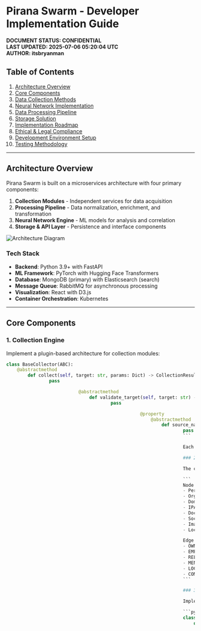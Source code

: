 
# Pirana Swarm - Developer Implementation Guide

**DOCUMENT STATUS: CONFIDENTIAL**  
**LAST UPDATED: 2025-07-06 05:20:04 UTC**  
**AUTHOR: itsbryanman**

## Table of Contents

1. [Architecture Overview](#architecture-overview)
2. [Core Components](#core-components)
3. [Data Collection Methods](#data-collection-methods)
4. [Neural Network Implementation](#neural-network-implementation)
5. [Data Processing Pipeline](#data-processing-pipeline)
6. [Storage Solution](#storage-solution)
7. [Implementation Roadmap](#implementation-roadmap)
8. [Ethical & Legal Compliance](#ethical--legal-compliance)
9. [Development Environment Setup](#development-environment-setup)
10. [Testing Methodology](#testing-methodology)

---

## Architecture Overview

Pirana Swarm is built on a microservices architecture with four primary components:

1. **Collection Modules** - Independent services for data acquisition
2. **Processing Pipeline** - Data normalization, enrichment, and transformation
3. **Neural Network Engine** - ML models for analysis and correlation
4. **Storage & API Layer** - Persistence and interface components

![Architecture Diagram](docs/assets/architecture_diagram.png)

### Tech Stack

- **Backend**: Python 3.9+ with FastAPI
- **ML Framework**: PyTorch with Hugging Face Transformers
- **Database**: MongoDB (primary) with Elasticsearch (search)
- **Message Queue**: RabbitMQ for asynchronous processing
- **Visualization**: React with D3.js
- **Container Orchestration**: Kubernetes

---

## Core Components

### 1. Collection Engine

Implement a plugin-based architecture for collection modules:

```python
class BaseCollector(ABC):
    @abstractmethod
        def collect(self, target: str, params: Dict) -> CollectionResult:
                pass

                           @abstractmethod
                               def validate_target(self, target: str) -> bool:
                                       pass

                                                  @property
                                                      @abstractmethod
                                                          def source_name(self) -> str:
                                                                  pass
                                                                  ```

                                                                  Each collector should implement rate limiting, proxy rotation, and error handling.

                                                                  ### 2. Correlation Engine

                                                                  The core differentiator - implement using a graph database with the following schema:

                                                                  ```
                                                                  Node Types:
                                                                  - Person
                                                                  - Organization
                                                                  - Domain
                                                                  - IPAddress
                                                                  - Document
                                                                  - SocialProfile
                                                                  - Image
                                                                  - Location

                                                                  Edge Types:
                                                                  - OWNS
                                                                  - EMPLOYS
                                                                  - RELATED_TO
                                                                  - MENTIONED_IN
                                                                  - LOCATED_AT
                                                                  - COMMUNICATES_WITH
                                                                  ```

                                                                  ### 3. Neural Network Engine

                                                                  Implement as a service layer that interfaces with trained models:

                                                                  ```python
                                                                  class NeuralProcessor:
                                                                      def __init__(self, model_path: str):
                                                                              self.model = self._load_model(model_path)

                                                                                         def process(self, data: Dict) -> Dict:
                                                                                                 # Process data through neural network
                                                                                                         pass
                                                                                                         ```

                                                                                                         ### 4. API Layer

                                                                                                         Implement RESTful and GraphQL interfaces with JWT authentication.

                                                                                                         ---

                                                                                                         ## Data Collection Methods

                                                                                                         ### Social Media Intelligence

                                                                                                         #### LinkedIn
                                                                                                         - **Method**: HTML parsing with Selenium
                                                                                                         - **Data Points**: Professional history, education, connections (1st level), skills, articles, company information
                                                                                                         - **Implementation**: Use profile URL patterns and search functionality with session rotation
                                                                                                         - **Rate Limiting**: Maximum 100 profiles per hour per IP, rotate between minimum 20 IPs
                                                                                                         - **Legal Note**: Implement CAPTCHA detection and honor robots.txt

                                                                                                         #### Twitter
                                                                                                         - **Method**: Academic API + HTML scraping as fallback
                                                                                                         - **Data Points**: Tweets, followers, following, media, hashtags, mentions
                                                                                                         - **Implementation**:
                                                                                                           ```python
                                                                                                             # Using tweepy with Academic API
                                                                                                               import tweepy

                                                                                                                  client = tweepy.Client(bearer_token=BEARER_TOKEN)
                                                                                                                    user = client.get_user(username="target_username")
                                                                                                                      tweets = client.get_users_tweets(user.id, max_results=100)
                                                                                                                        ```
                                                                                                                        - **Alternative**: Use Twitter web scraping if API not available
                                                                                                                        - **Rate Limiting**: API limits apply, schedule collection to avoid rate limits

                                                                                                                        #### Instagram
                                                                                                                        - **Method**: HTML parsing with requests and proxies
                                                                                                                        - **Data Points**: Posts, followers (sample), following (sample), locations, hashtags
                                                                                                                        - **Challenges**: Login walls and rate limiting
                                                                                                                        - **Implementation**: Rotate between sessions with valid cookies

                                                                                                                        #### Facebook
                                                                                                                        - **Method**: Graph API for public pages + Selenium scraping
                                                                                                                        - **Data Points**: Public posts, events, connections, photos, check-ins
                                                                                                                        - **Implementation**: Create app for Graph API access, supplement with web scraping

                                                                                                                        #### TikTok
                                                                                                                        - **Method**: Unofficial API wrappers + video download module
                                                                                                                        - **Data Points**: Videos, comments, hashtags, sounds, user stats
                                                                                                                        - **Implementation**: TikTokAPI wrapper with proxy rotation

                                                                                                                        ### Infrastructure & Digital Footprint

                                                                                                                        #### Domain Intelligence
                                                                                                                        - **APIs/Tools to Integrate**:
                                                                                                                          - SecurityTrails API
                                                                                                                            - Shodan API
                                                                                                                              - Censys API
                                                                                                                                - VirusTotal API
                                                                                                                                  - Whoxy API for WHOIS data

                                                                                                                                  #### Implementation Example:
                                                                                                                                  ```python
                                                                                                                                  async def gather_domain_intelligence(domain: str) -> Dict:
                                                                                                                                      tasks = [
                                                                                                                                              get_subdomains(domain),
                                                                                                                                                      get_ip_history(domain),
                                                                                                                                                              get_whois_data(domain),
                                                                                                                                                                      get_ssl_certificates(domain)
                                                                                                                                                                          ]
                                                                                                                                                                              results = await asyncio.gather(*tasks)
                                                                                                                                                                                  return {
                                                                                                                                                                                          "subdomains": results[0],
                                                                                                                                                                                                  "ip_history": results[1],
                                                                                                                                                                                                          "whois": results[2],
                                                                                                                                                                                                                  "ssl": results[3]
                                                                                                                                                                                                                      }
                                                                                                                                                                                                                      ```

                                                                                                                                                                                                                      #### Email Intelligence
                                                                                                                                                                                                                      - **APIs/Tools**:
                                                                                                                                                                                                                        - HaveIBeenPwned API (commercial license required)
                                                                                                                                                                                                                          - Hunter.io API
                                                                                                                                                                                                                            - Custom email permutation generator
                                                                                                                                                                                                                              - Email verification service

                                                                                                                                                                                                                              #### Phone Intelligence
                                                                                                                                                                                                                              - **APIs/Tools**:
                                                                                                                                                                                                                                - Twilio Lookup API
                                                                                                                                                                                                                                  - Numverify API
                                                                                                                                                                                                                                    - Custom OSINT aggregator for phone numbers

                                                                                                                                                                                                                                    ### Public Records & Document Intelligence

                                                                                                                                                                                                                                    #### Business Records
                                                                                                                                                                                                                                    - **Data Sources**:
                                                                                                                                                                                                                                      - SEC EDGAR database (US)
                                                                                                                                                                                                                                        - Companies House (UK)
                                                                                                                                                                                                                                          - Australian Business Register
                                                                                                                                                                                                                                            - OpenCorporates API
                                                                                                                                                                                                                                              - International business registries

                                                                                                                                                                                                                                              #### Implementation Approach:
                                                                                                                                                                                                                                              1. Create registry-specific scrapers for each jurisdiction
                                                                                                                                                                                                                                              2. Implement document processing pipeline with Apache Tika
                                                                                                                                                                                                                                              3. Use Named Entity Recognition to extract key information
                                                                                                                                                                                                                                              4. Apply relationship extraction models to identify connections

                                                                                                                                                                                                                                              #### Court Records
                                                                                                                                                                                                                                              - **Data Sources**:
                                                                                                                                                                                                                                                - PACER (US Federal) - API access
                                                                                                                                                                                                                                                  - State court record databases
                                                                                                                                                                                                                                                    - International court databases

                                                                                                                                                                                                                                                    #### Property Records
                                                                                                                                                                                                                                                    - **Data Sources**:
                                                                                                                                                                                                                                                      - County assessor websites (US)
                                                                                                                                                                                                                                                        - HM Land Registry (UK)
                                                                                                                                                                                                                                                          - Various international property registries

                                                                                                                                                                                                                                                          ### Deep Web & Image Intelligence

                                                                                                                                                                                                                                                          #### Deep Web Monitoring
                                                                                                                                                                                                                                                          - **Data Sources**:
                                                                                                                                                                                                                                                            - Pastebin API
                                                                                                                                                                                                                                                              - GitHub API
                                                                                                                                                                                                                                                                - GitLab API
                                                                                                                                                                                                                                                                  - Public forums via custom scrapers
                                                                                                                                                                                                                                                                    - Telegram channels via Telethon

                                                                                                                                                                                                                                                                    #### Image Intelligence
                                                                                                                                                                                                                                                                    - **APIs/Tools**:
                                                                                                                                                                                                                                                                      - Google Vision API
                                                                                                                                                                                                                                                                        - Custom reverse image search
                                                                                                                                                                                                                                                                          - TinEye API
                                                                                                                                                                                                                                                                            - PimEyes API (if legally permissible)
                                                                                                                                                                                                                                                                              - ExifTool for metadata extraction

                                                                                                                                                                                                                                                                              ---

                                                                                                                                                                                                                                                                              ## Neural Network Implementation

                                                                                                                                                                                                                                                                              ### 1. Sentiment Analysis Model

                                                                                                                                                                                                                                                                              - **Base Model**: DistilBERT fine-tuned on social media content
                                                                                                                                                                                                                                                                              - **Training Data**: Combination of:
                                                                                                                                                                                                                                                                                - SemEval datasets
                                                                                                                                                                                                                                                                                  - Twitter Sentiment Analysis Dataset
                                                                                                                                                                                                                                                                                    - Custom-labeled dataset (5,000 samples minimum)

                                                                                                                                                                                                                                                                                    - **Implementation**:
                                                                                                                                                                                                                                                                                    ```python
                                                                                                                                                                                                                                                                                    from transformers import AutoModelForSequenceClassification, AutoTokenizer

                                                                                                                                                                                                                                                                                    model_name = "distilbert-base-uncased-finetuned-sst-2-english"
                                                                                                                                                                                                                                                                                    tokenizer = AutoTokenizer.from_pretrained(model_name)
                                                                                                                                                                                                                                                                                    model = AutoModelForSequenceClassification.from_pretrained(model_name)

                                                                                                                                                                                                                                                                                    def analyze_sentiment(text):
                                                                                                                                                                                                                                                                                        inputs = tokenizer(text, return_tensors="pt", truncation=True, padding=True)
                                                                                                                                                                                                                                                                                            outputs = model(**inputs)
                                                                                                                                                                                                                                                                                                return outputs.logits.softmax(dim=1).tolist()[0]
                                                                                                                                                                                                                                                                                                ```

                                                                                                                                                                                                                                                                                                ### 2. Entity Resolution Model

                                                                                                                                                                                                                                                                                                - **Architecture**: Siamese neural network with triplet loss
                                                                                                                                                                                                                                                                                                - **Feature Engineering**: Create embeddings for:
                                                                                                                                                                                                                                                                                                  - Names and aliases
                                                                                                                                                                                                                                                                                                    - Locations
                                                                                                                                                                                                                                                                                                      - Contact information
                                                                                                                                                                                                                                                                                                        - Temporal data
                                                                                                                                                                                                                                                                                                          - Behavioral patterns

                                                                                                                                                                                                                                                                                                          - **Training Approach**: Semi-supervised learning with human verification

                                                                                                                                                                                                                                                                                                          ### 3. Document Analysis Model

                                                                                                                                                                                                                                                                                                          - **Base Model**: LongFormer fine-tuned for document analysis
                                                                                                                                                                                                                                                                                                          - **Training**: Fine-tune on:
                                                                                                                                                                                                                                                                                                            - SEC filings
                                                                                                                                                                                                                                                                                                              - Legal documents
                                                                                                                                                                                                                                                                                                                - Business registrations
                                                                                                                                                                                                                                                                                                                  - News articles

                                                                                                                                                                                                                                                                                                                  - **Output**: Entity extraction, relationship mapping, and key insight extraction

                                                                                                                                                                                                                                                                                                                  ### 4. Face Recognition & Clustering

                                                                                                                                                                                                                                                                                                                  - **Base Model**: InsightFace or similar open-source face recognition model
                                                                                                                                                                                                                                                                                                                  - **Ethical Note**: Implement strict controls and oversight for this module
                                                                                                                                                                                                                                                                                                                  - **Implementation**: Use embedding comparison with threshold-based clustering

                                                                                                                                                                                                                                                                                                                  ---

                                                                                                                                                                                                                                                                                                                  ## Data Processing Pipeline

                                                                                                                                                                                                                                                                                                                  ### ETL Flow

                                                                                                                                                                                                                                                                                                                  1. **Extract**: Collection modules pull raw data from sources
                                                                                                                                                                                                                                                                                                                  2. **Transform**:
                                                                                                                                                                                                                                                                                                                     - Data normalization
                                                                                                                                                                                                                                                                                                                        - Entity extraction
                                                                                                                                                                                                                                                                                                                           - Deduplication
                                                                                                                                                                                                                                                                                                                              - Enrichment from secondary sources
                                                                                                                                                                                                                                                                                                                              3. **Load**: Store in primary database with search indexing

                                                                                                                                                                                                                                                                                                                              ### Implementation with Apache Airflow

                                                                                                                                                                                                                                                                                                                              Create DAGs for each collection vector:

                                                                                                                                                                                                                                                                                                                              ```python
                                                                                                                                                                                                                                                                                                                              # Example Airflow DAG for social media processing
                                                                                                                                                                                                                                                                                                                              from airflow import DAG
                                                                                                                                                                                                                                                                                                                              from airflow.operators.python import PythonOperator

                                                                                                                                                                                                                                                                                                                              default_args = {
                                                                                                                                                                                                                                                                                                                                  'owner': 'pirana_swarm',
                                                                                                                                                                                                                                                                                                                                      'start_date': datetime(2025, 1, 1),
                                                                                                                                                                                                                                                                                                                                          'retries': 3,
                                                                                                                                                                                                                                                                                                                                          }

                                                                                                                                                                                                                                                                                                                                          with DAG('social_media_processing', default_args=default_args, schedule_interval='@daily') as dag:

                                                                                                                                                                                                                                                                                                                                                 t1 = PythonOperator(
                                                                                                                                                                                                                                                                                                                                                         task_id='collect_social_profiles',
                                                                                                                                                                                                                                                                                                                                                                 python_callable=collect_social_profiles,
                                                                                                                                                                                                                                                                                                                                                                     )

                                                                                                                                                                                                                                                                                                                                                                            t2 = PythonOperator(
                                                                                                                                                                                                                                                                                                                                                                                    task_id='extract_entities',
                                                                                                                                                                                                                                                                                                                                                                                            python_callable=extract_entities,
                                                                                                                                                                                                                                                                                                                                                                                                )

                                                                                                                                                                                                                                                                                                                                                                                                       t3 = PythonOperator(
                                                                                                                                                                                                                                                                                                                                                                                                               task_id='perform_sentiment_analysis',
                                                                                                                                                                                                                                                                                                                                                                                                                       python_callable=perform_sentiment_analysis,
                                                                                                                                                                                                                                                                                                                                                                                                                           )

                                                                                                                                                                                                                                                                                                                                                                                                                                  t4 = PythonOperator(
                                                                                                                                                                                                                                                                                                                                                                                                                                          task_id='store_processed_data',
                                                                                                                                                                                                                                                                                                                                                                                                                                                  python_callable=store_processed_data,
                                                                                                                                                                                                                                                                                                                                                                                                                                                      )

                                                                                                                                                                                                                                                                                                                                                                                                                                                             t1 >> t2 >> t3 >> t4
                                                                                                                                                                                                                                                                                                                                                                                                                                                             ```

                                                                                                                                                                                                                                                                                                                                                                                                                                                             ---

                                                                                                                                                                                                                                                                                                                                                                                                                                                             ## Storage Solution

                                                                                                                                                                                                                                                                                                                                                                                                                                                             ### Primary Storage: MongoDB

                                                                                                                                                                                                                                                                                                                                                                                                                                                             - **Schema**:
                                                                                                                                                                                                                                                                                                                                                                                                                                                               - Use document model for flexible schema evolution
                                                                                                                                                                                                                                                                                                                                                                                                                                                                 - Implement sharding for horizontal scaling
                                                                                                                                                                                                                                                                                                                                                                                                                                                                   - Use time-series collections for temporal data

                                                                                                                                                                                                                                                                                                                                                                                                                                                                   ### Search Engine: Elasticsearch

                                                                                                                                                                                                                                                                                                                                                                                                                                                                   - **Indices**:
                                                                                                                                                                                                                                                                                                                                                                                                                                                                     - Full-text content
                                                                                                                                                                                                                                                                                                                                                                                                                                                                       - Entity data
                                                                                                                                                                                                                                                                                                                                                                                                                                                                         - Relationship data
                                                                                                                                                                                                                                                                                                                                                                                                                                                                           - Media metadata

                                                                                                                                                                                                                                                                                                                                                                                                                                                                           ### Graph Database: Neo4j

                                                                                                                                                                                                                                                                                                                                                                                                                                                                           - **Purpose**: Store and query relationship data
                                                                                                                                                                                                                                                                                                                                                                                                                                                                           - **Implementation**: Create graph representation of all entities and relationships
                                                                                                                                                                                                                                                                                                                                                                                                                                                                           - **Query Example**:
                                                                                                                                                                                                                                                                                                                                                                                                                                                                           ```cypher
                                                                                                                                                                                                                                                                                                                                                                                                                                                                           MATCH (p:Person)-[:WORKS_AT]->(o:Organization)-[:OWNS]->(d:Domain)
                                                                                                                                                                                                                                                                                                                                                                                                                                                                           WHERE d.name = 'target-domain.com'
                                                                                                                                                                                                                                                                                                                                                                                                                                                                           RETURN p, o, d
                                                                                                                                                                                                                                                                                                                                                                                                                                                                           ```

                                                                                                                                                                                                                                                                                                                                                                                                                                                                           ---

                                                                                                                                                                                                                                                                                                                                                                                                                                                                           ## Implementation Roadmap

                                                                                                                                                                                                                                                                                                                                                                                                                                                                           ### Phase 1: Core Infrastructure (Months 1-2)

                                                                                                                                                                                                                                                                                                                                                                                                                                                                           - Set up development environment
                                                                                                                                                                                                                                                                                                                                                                                                                                                                           - Implement base collection framework
                                                                                                                                                                                                                                                                                                                                                                                                                                                                           - Develop storage solution
                                                                                                                                                                                                                                                                                                                                                                                                                                                                           - Build basic API

                                                                                                                                                                                                                                                                                                                                                                                                                                                                           ### Phase 2: Collection Modules (Months 2-4)

                                                                                                                                                                                                                                                                                                                                                                                                                                                                           - Implement social media collectors
                                                                                                                                                                                                                                                                                                                                                                                                                                                                           - Develop infrastructure collectors
                                                                                                                                                                                                                                                                                                                                                                                                                                                                           - Build public records collectors
                                                                                                                                                                                                                                                                                                                                                                                                                                                                           - Create deep web collectors

                                                                                                                                                                                                                                                                                                                                                                                                                                                                           ### Phase 3: Neural Network Integration (Months 4-6)

                                                                                                                                                                                                                                                                                                                                                                                                                                                                           - Implement sentiment analysis
                                                                                                                                                                                                                                                                                                                                                                                                                                                                           - Develop entity resolution
                                                                                                                                                                                                                                                                                                                                                                                                                                                                           - Build document analysis
                                                                                                                                                                                                                                                                                                                                                                                                                                                                           - Create image intelligence

                                                                                                                                                                                                                                                                                                                                                                                                                                                                           ### Phase 4: Correlation Engine (Months 6-8)

                                                                                                                                                                                                                                                                                                                                                                                                                                                                           - Implement graph-based correlation
                                                                                                                                                                                                                                                                                                                                                                                                                                                                           - Develop confidence scoring
                                                                                                                                                                                                                                                                                                                                                                                                                                                                           - Build relationship mapping
                                                                                                                                                                                                                                                                                                                                                                                                                                                                           - Create visualization tools

                                                                                                                                                                                                                                                                                                                                                                                                                                                                           ### Phase 5: User Interface & Testing (Months 8-10)

                                                                                                                                                                                                                                                                                                                                                                                                                                                                           - Develop web interface
                                                                                                                                                                                                                                                                                                                                                                                                                                                                           - Implement visualization components
                                                                                                                                                                                                                                                                                                                                                                                                                                                                           - Create reporting module
                                                                                                                                                                                                                                                                                                                                                                                                                                                                           - Perform security testing

                                                                                                                                                                                                                                                                                                                                                                                                                                                                           ---

                                                                                                                                                                                                                                                                                                                                                                                                                                                                           ## Ethical & Legal Compliance

                                                                                                                                                                                                                                                                                                                                                                                                                                                                           ### Data Collection Guidelines

                                                                                                                                                                                                                                                                                                                                                                                                                                                                           1. **Rate Limiting**: Implement respectful crawling
                                                                                                                                                                                                                                                                                                                                                                                                                                                                              - Maximum 1 request per 2 seconds for most sites
                                                                                                                                                                                                                                                                                                                                                                                                                                                                                 - Honor robots.txt
                                                                                                                                                                                                                                                                                                                                                                                                                                                                                    - Implement backoff strategies

                                                                                                                                                                                                                                                                                                                                                                                                                                                                                    2. **Terms of Service Compliance**:
                                                                                                                                                                                                                                                                                                                                                                                                                                                                                       - Review ToS for each platform
                                                                                                                                                                                                                                                                                                                                                                                                                                                                                          - Only collect publicly available data
                                                                                                                                                                                                                                                                                                                                                                                                                                                                                             - Do not bypass security measures
                                                                                                                                                                                                                                                                                                                                                                                                                                                                                                - Store ToS version with each collection

                                                                                                                                                                                                                                                                                                                                                                                                                                                                                                3. **Data Protection**:
                                                                                                                                                                                                                                                                                                                                                                                                                                                                                                   - Encrypt all stored data
                                                                                                                                                                                                                                                                                                                                                                                                                                                                                                      - Implement access controls
                                                                                                                                                                                                                                                                                                                                                                                                                                                                                                         - Create data retention policies
                                                                                                                                                                                                                                                                                                                                                                                                                                                                                                            - Support data deletion workflows

                                                                                                                                                                                                                                                                                                                                                                                                                                                                                                            4. **Attribution**:
                                                                                                                                                                                                                                                                                                                                                                                                                                                                                                               - Record source of all data
                                                                                                                                                                                                                                                                                                                                                                                                                                                                                                                  - Maintain collection timestamp
                                                                                                                                                                                                                                                                                                                                                                                                                                                                                                                     - Implement confidence scoring

                                                                                                                                                                                                                                                                                                                                                                                                                                                                                                                     ---

                                                                                                                                                                                                                                                                                                                                                                                                                                                                                                                     ## Development Environment Setup

                                                                                                                                                                                                                                                                                                                                                                                                                                                                                                                     ### Local Environment

                                                                                                                                                                                                                                                                                                                                                                                                                                                                                                                     ```bash
                                                                                                                                                                                                                                                                                                                                                                                                                                                                                                                     # Clone repository
                                                                                                                                                                                                                                                                                                                                                                                                                                                                                                                     git clone https://github.com/itsbryanman/pirana-swarm.git
                                                                                                                                                                                                                                                                                                                                                                                                                                                                                                                     cd pirana-swarm

                                                                                                                                                                                                                                                                                                                                                                                                                                                                                                                     # Create and activate virtual environment
                                                                                                                                                                                                                                                                                                                                                                                                                                                                                                                     python -m venv venv
                                                                                                                                                                                                                                                                                                                                                                                                                                                                                                                     source venv/bin/activate  # On Windows: venv\Scripts\activate

                                                                                                                                                                                                                                                                                                                                                                                                                                                                                                                     # Install dependencies
                                                                                                                                                                                                                                                                                                                                                                                                                                                                                                                     pip install -r requirements.txt
                                                                                                                                                                                                                                                                                                                                                                                                                                                                                                                     pip install -r requirements-dev.txt

                                                                                                                                                                                                                                                                                                                                                                                                                                                                                                                     # Set up pre-commit hooks
                                                                                                                                                                                                                                                                                                                                                                                                                                                                                                                     pre-commit install

                                                                                                                                                                                                                                                                                                                                                                                                                                                                                                                     # Set up environment variables
                                                                                                                                                                                                                                                                                                                                                                                                                                                                                                                     cp .env.example .env
                                                                                                                                                                                                                                                                                                                                                                                                                                                                                                                     # Edit .env with your API keys and configurations
                                                                                                                                                                                                                                                                                                                                                                                                                                                                                                                     ```

                                                                                                                                                                                                                                                                                                                                                                                                                                                                                                                     ### Docker Environment

                                                                                                                                                                                                                                                                                                                                                                                                                                                                                                                     ```bash
                                                                                                                                                                                                                                                                                                                                                                                                                                                                                                                     # Build containers
                                                                                                                                                                                                                                                                                                                                                                                                                                                                                                                     docker-compose build

                                                                                                                                                                                                                                                                                                                                                                                                                                                                                                                     # Start services
                                                                                                                                                                                                                                                                                                                                                                                                                                                                                                                     docker-compose up -d

                                                                                                                                                                                                                                                                                                                                                                                                                                                                                                                     # Run tests
                                                                                                                                                                                                                                                                                                                                                                                                                                                                                                                     docker-compose exec app pytest
                                                                                                                                                                                                                                                                                                                                                                                                                                                                                                                     ```

                                                                                                                                                                                                                                                                                                                                                                                                                                                                                                                     ---

                                                                                                                                                                                                                                                                                                                                                                                                                                                                                                                     ## Testing Methodology

                                                                                                                                                                                                                                                                                                                                                                                                                                                                                                                     ### Unit Testing

                                                                                                                                                                                                                                                                                                                                                                                                                                                                                                                     - Use pytest for all components
                                                                                                                                                                                                                                                                                                                                                                                                                                                                                                                     - Minimum 85% code coverage requirement
                                                                                                                                                                                                                                                                                                                                                                                                                                                                                                                     - Implement mocks for external services

                                                                                                                                                                                                                                                                                                                                                                                                                                                                                                                     ### Integration Testing

                                                                                                                                                                                                                                                                                                                                                                                                                                                                                                                     - Test full data pipelines
                                                                                                                                                                                                                                                                                                                                                                                                                                                                                                                     - Validate data transformations
                                                                                                                                                                                                                                                                                                                                                                                                                                                                                                                     - Verify API contracts

                                                                                                                                                                                                                                                                                                                                                                                                                                                                                                                     ### Performance Testing

                                                                                                                                                                                                                                                                                                                                                                                                                                                                                                                     - Benchmark collection speed
                                                                                                                                                                                                                                                                                                                                                                                                                                                                                                                     - Test scaling capabilities
                                                                                                                                                                                                                                                                                                                                                                                                                                                                                                                     - Validate concurrency

                                                                                                                                                                                                                                                                                                                                                                                                                                                                                                                     ### Security Testing

                                                                                                                                                                                                                                                                                                                                                                                                                                                                                                                     - Regular dependency scanning
                                                                                                                                                                                                                                                                                                                                                                                                                                                                                                                     - Static code analysis
                                                                                                                                                                                                                                                                                                                                                                                                                                                                                                                     - Penetration testing

                                                                                                                                                                                                                                                                                                                                                                                                                                                                                                                     ---

                                                                                                                                                                                                                                                                                                                                                                                                                                                                                                                     ## Contribution Guidelines

                                                                                                                                                                                                                                                                                                                                                                                                                                                                                                                     1. All code must pass linting (flake8, black)
                                                                                                                                                                                                                                                                                                                                                                                                                                                                                                                     2. All changes require tests
                                                                                                                                                                                                                                                                                                                                                                                                                                                                                                                     3. Follow conventional commits standard
                                                                                                                                                                                                                                                                                                                                                                                                                                                                                                                     4. Document all new features and changes

                                                                                                                                                                                                                                                                                                                                                                                                                                                                                                                     ---

                                                                                                                                                                                                                                                                                                                                                                                                                                                                                                                     ## Final Notes

                                                                                                                                                                                                                                                                                                                                                                                                                                                                                                                     This document serves as the initial technical specification for the Pirana Swarm project. As implementation progresses, more detailed documentation will be created for each component. The primary goal is to create a modular, extensible platform that can evolve with changing OSINT requirements.

                                                                                                                                                                                                                                                                                                                                                                                                                                                                                                                     All development should prioritize:
                                                                                                                                                                                                                                                                                                                                                                                                                                                                                                                     1. Ethical data collection
                                                                                                                                                                                                                                                                                                                                                                                                                                                                                                                     2. Performance and scalability
                                                                                                                                                                                                                                                                                                                                                                                                                                                                                                                     3. Accuracy of analysis
                                                                                                                                                                                                                                                                                                                                                                                                                                                                                                                     4. Security of the platform and data

                                                                                                                                                                                                                                                                                                                                                                                                                                                                                                                     **REMINDER**: This tool is designed for legitimate security research, corporate intelligence, and investigative purposes only. Development must include safeguards against misuse.

                                                                                                                                                                                                                                                                                                                                                                                                                                                                                                                     ---

                                                                                                                                                                                                                                                                                                                                                                                                                                                                                                                     **© 2025 Pirana Swarm | CONFIDENTIAL**
                                                                                                                                                                                                                                                                                                                                                                                                                                                                                                                     
